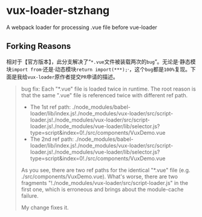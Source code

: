 # vux-loader-stzhang

A webpack loader for processing .vue file before vue-loader

## Forking Reasons

相对于【官方版本】，此分支解决了“`*.vue`文件被装载两次的`bug`”。无论是·静态模块`import from`·还是·动态模块`return import(***);`·，这个`bug`都是`100%`复现。下面是我给`vux-loader`原作者提交`PR`申请的描述。

> bug fix: Each "*.vue" file is loaded twice in runtime. The root reason is that the same ".vue" file is referenced twice with different ref path.
>
> - The 1st ref path: ./node_modules/babel-loader/lib/index.js!./node_modules/vux-loader/src/script-loader.js!./node_modules/vux-loader/src/script-loader.js!./node_modules/vue-loader/lib/selector.js?type=script&index=0!./src/components/VuxDemo.vue
> - The 2nd ref path: ./node_modules/babel-loader/lib/index.js!./node_modules/vux-loader/src/script-loader.js!./node_modules/vue-loader/lib/selector.js?type=script&index=0!./src/components/VuxDemo.vue
>
> As you see, there are two ref paths for the identical "*.vue" file (e.g. ./src/components/VuxDemo.vue). What's worse, there are two fragments "!./node_modules/vux-loader/src/script-loader.js" in the first one, which is erroneous and brings about the module-cache failure.
>
> My change fixes it.
